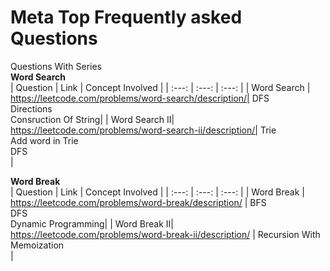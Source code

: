 # Meta Top Frequently asked Questions

Questions With Series<br>
**Word Search**<br>
| Question | Link | Concept Involved |
| :---:   | :---: | :---: |
| Word Search | https://leetcode.com/problems/word-search/description/| DFS<br>Directions<br>Consruction Of String|
| Word Search II| https://leetcode.com/problems/word-search-ii/description/| Trie<br>Add word in Trie<br>DFS<br>|

**Word Break**<br>
| Question | Link | Concept Involved |
| :---:   | :---: | :---: |
| Word Break | https://leetcode.com/problems/word-break/description/ | BFS<br>DFS<br>Dynamic Programming|
| Word Break II| https://leetcode.com/problems/word-break-ii/description/ | Recursion With Memoization<br>|








